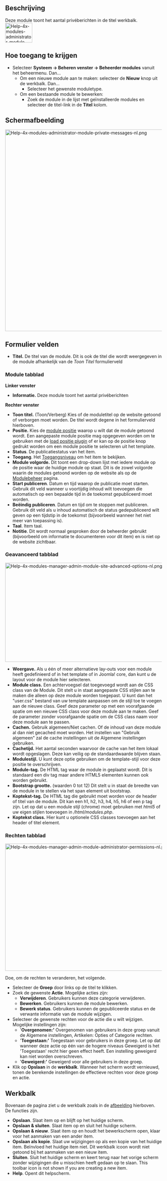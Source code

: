 <!-- Filename: Help4.x:Admin_Modules:_Messages / Display title: Beheerder modules: Berichten -->

## Beschrijving

Deze module toont het aantal privéberichten in de titel werkbalk. <img
src="https://docs.joomla.org/images/7/7d/Help-4x-modules-administrator-module-private-messages-icon-nl.png"
decoding="async" data-file-width="87" data-file-height="63" width="87"
height="63"
alt="Help-4x-modules-administrator-module-private-messages-icon-nl.png" />

## Hoe toegang te krijgen

- Selecteer **Systeem → Beheren venster → Beheerder modules**
  vanuit het beheermenu. Dan...
  - Om een nieuwe module aan te maken: selecteer de **Nieuw** knop uit
    de werkbalk. Dan...
    - Selecteer het gewenste moduletype.
  - Om een bestaande module te bewerken:
    - Zoek de module in de lijst met geïnstalleerde modules en selecteer
      de titel-link in de **Titel** kolom.

## Schermafbeelding

<img
src="https://docs.joomla.org/images/thumb/8/88/Help-4x-modules-administrator-module-private-messages-nl.png/800px-Help-4x-modules-administrator-module-private-messages-nl.png"
decoding="async"
srcset="https://docs.joomla.org/images/8/88/Help-4x-modules-administrator-module-private-messages-nl.png 1.5x"
data-file-width="1086" data-file-height="878" width="800" height="647"
alt="Help-4x-modules-administrator-module-private-messages-nl.png" />

## Formulier velden

- **Titel.** De titel van de module. Dit is ook de titel die wordt
  weergegeven in de module afhankelijk van de *Toon Titel* formulierveld

### Module tabblad

**Linker venster**

- **Informatie.** Deze module toont het aantal privéberichten

**Rechter venster**

- **Toon titel.** (Toon/Verberg) Kies of de moduletitel op de website
  getoond of verborgen moet worden. De titel wordt degene in het
  formulierveld hierboven.
- **Positie.** Kies de [module
  positie](https://docs.joomla.org/Module_Position/nl "Module Position/nl")
  waarop u wilt dat de module getoond wordt. Een aangepaste module
  positie mag opgegeven worden om te gebruiken met de [load positie
  plugin](https://docs.joomla.org/How_do_you_put_a_module_inside_an_article%3F/nl "How do you put a module inside an article?/nl")
  of er kan op de positie knop gedrukt worden om een module positie te
  selecteren uit het template.
- **Status**. De publicatiestatus van het item.
- **Toegang**. Het
  [Toegangsniveau](https://docs.joomla.org/Help4.x:Users:_Viewing_Access_Levels/nl "Special:MyLanguage/Help4.x:Users: Viewing Access Levels/nl")
  om het item te bekijken.
- **Module volgorde.** Dit toont een drop-down lijst met iedere module
  op de positie waar de huidige module op staat. Dit is de zowel
  volgorde waarin de modules getoond worden op de website als op de
  [Modulebeheer](https://docs.joomla.org/Help4.x:Modules/nl "Help4.x:Modules/nl")
  pagina.
- **Start publiceren**. Datum en tijd waarop de publicatie moet starten.
  Gebruik dit veld wanneer u voortijdig inhoud wilt toevoegen die
  automatisch op een bepaalde tijd in de toekomst gepubliceerd moet
  worden.
- **Beëindig publiceren**. Datum en tijd om te stoppen met publiceren.
  Gebruik dit veld als u inhoud automatisch de status gedepubliceerd
  wilt geven op een tijdstip in de toekomst (bijvoorbeeld wanneer het
  niet meer van toepassing is).
- **Taal**. Item taal.
- **Notitie**. Dit wordt normaal gesproken door de beheerder gebruikt
  (bijvoorbeeld om informatie te documenteren voor dit item) en is niet
  op de website zichtbaar.

### Geavanceerd tabblad

<img
src="https://docs.joomla.org/images/thumb/2/2a/Help-4x-modules-manager-admin-module-site-advanced-options-nl.png/600px-Help-4x-modules-manager-admin-module-site-advanced-options-nl.png"
decoding="async"
srcset="https://docs.joomla.org/images/thumb/2/2a/Help-4x-modules-manager-admin-module-site-advanced-options-nl.png/900px-Help-4x-modules-manager-admin-module-site-advanced-options-nl.png 1.5x, https://docs.joomla.org/images/2/2a/Help-4x-modules-manager-admin-module-site-advanced-options-nl.png 2x"
data-file-width="1003" data-file-height="532" width="600" height="318"
alt="Help-4x-modules-manager-admin-module-site-advanced-options-nl.png" />

- **Weergave.** Als u één of meer alternatieve lay-outs voor een module
  heeft gedefinieerd of in het template of in Joomla! core, dan kunt u
  de layout voor de module hier selecteren.
- **Module class.** Een achtervoegsel dat toegevoegd wordt aan de CSS
  class van de Module. Dit stelt u in staat aangepaste CSS stijlen aan
  te maken die alleen op deze module worden toegepast. U kunt dan het
  "user.css" bestand van uw template aanpassen om de stijl toe te voegen
  aan de nieuwe class. Geef deze parameter op met een voorafgaande
  spatie om een nieuwe CSS class voor deze module aan te maken. Geef de
  parameter zonder voorafgaande spatie om de CSS class naam voor deze
  module aan te passen.
- **Cachen.** Gebruik algemeen/Niet cachen. Of de inhoud van deze module
  al dan niet gecached moet worden. Het instellen van "Gebruik algemeen"
  zal de cache instellingen uit de Algemene instellingen gebruiken.
- **Cachetijd.** Het aantal seconden waarvoor de cache van het item
  lokaal wordt opgeslagen. Deze kan veilig op de standaardwaarde blijven
  staan.
- **Modulestijl.** U kunt deze optie gebruiken om de template-stijl voor
  deze positie te overschrijven.
- **Module-tag.** De HTML tag waar de module in geplaatst wordt. Dit is
  standaard een div tag maar andere HTML5 elementen kunnen ook worden
  gebruikt.
- **Bootstrap grootte.** (waarden 0 tot 12) Dit stelt u in staat de
  breedte van de module in te stellen via het span element uit
  bootstrap.
- **Koptekst-tag.** De HTML tag die gebruikt moet worden voor de header
  of titel van de module. Dit kan een h1, h2, h3, h4, h5, h6 of een p
  tag zijn. Let op dat u een module stijl (chrome) moet gebruiken met
  *html5* of uw eigen stijlen toevoegen in */html/modules.php*.
- **Koptekst class.** Hier kunt u optionele CSS classes toevoegen aan
  het header of titel element.

### Rechten tabblad

<img
src="https://docs.joomla.org/images/thumb/4/4f/Help-4x-modules-manager-admin-module-administrator-permissions-nl.png/600px-Help-4x-modules-manager-admin-module-administrator-permissions-nl.png"
decoding="async"
srcset="https://docs.joomla.org/images/thumb/4/4f/Help-4x-modules-manager-admin-module-administrator-permissions-nl.png/900px-Help-4x-modules-manager-admin-module-administrator-permissions-nl.png 1.5x, https://docs.joomla.org/images/4/4f/Help-4x-modules-manager-admin-module-administrator-permissions-nl.png 2x"
data-file-width="977" data-file-height="665" width="600" height="408"
alt="Help-4x-modules-manager-admin-module-administrator-permissions-nl.png" />

Doe, om de rechten te veranderen, het volgende.

- Selecteer de **Groep** door links op de titel te klikken.
- Zoek de gewenste **Actie**. Mogelijke acties zijn:
  - **Verwijderen**. Gebruikers kunnen deze categorie verwijderen.
  - **Bewerken**. Gebruikers kunnen de module bewerken.
  - **Bewerk status**. Gebruikers kunnen de gepubliceerde status en de
    verwante informatie van de module wijzigen.
- Selecteer de gewenste rechten voor de actie die u wilt wijzigen.
  Mogelijke instellingen zijn:
  - '**Overgenomen:'** Overgenomen van gebruikers in deze groep vanuit
    de Algemene instellingen, Artikelen: Opties of Categorie rechten.
  - '**Toegestaan:'** Toegestaan voor gebruikers in deze groep. Let op
    dat wanneer deze actie op één van de hogere niveaus Geweigerd is het
    'Toegestaan' recht hier geen effect heeft. Een instelling geweigerd
    kan niet worden overschreven.
  - '**Geweigerd:'** Geweigerd voor alle gebruikers in deze groep.
- Klik op **Opslaan** in de **werkbalk**. Wanneer het scherm wordt
  vernieuwd, tonen de berekende instellingen de effectieve rechten voor
  deze groep en actie.

## Werkbalk

Bovenaan de pagina ziet u de werkbalk zoals in de
[afbeelding](#Schermafbeelding) hierboven. De functies zijn.

- **Opslaan**. Slaat item op en blijft op het huidige scherm.
- **Opslaan & sluiten**. Slaat item op en sluit het huidige scherm.
- **Opslaan & nieuw**. Slaat item op en houdt het bewerkscherm open,
  klaar voor het aanmaken van een ander item.
- **Opslaan als kopie**. Slaat uw wijzigingen op als een kopie van het
  huidige item. Beïnvloed het huidige item niet. Dit werkbalk icoon
  wordt niet getoond bij het aanmaken van een nieuw item.
- **Sluiten**. Sluit het huidige scherm en keert terug naar het vorige
  scherm zonder wijzigingen die u misschien heeft gedaan op te slaan.
  This toolbar icon is not shown if you are creating a new item.
- **Help**. Opent dit helpscherm.
